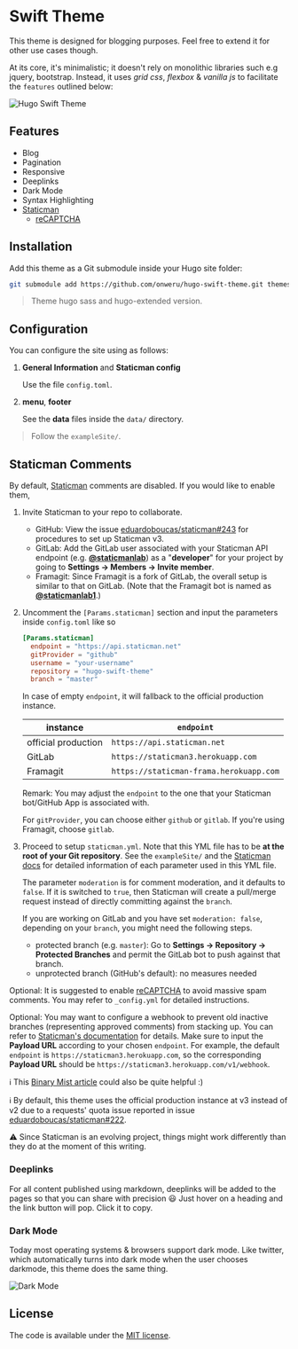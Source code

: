 # Swift Theme

This theme is designed for blogging purposes. Feel free to extend it for other use cases though.

At its core, it's minimalistic; it doesn't rely on monolithic libraries such e.g jquery, bootstrap. Instead, it uses *grid css*, *flexbox* & *vanilla js* to facilitate the `features` outlined below:

![Hugo Swift Theme](https://github.com/onweru/hugo-swift-theme/blob/master/images/screenshot.png)

## Features

* Blog
* Pagination
* Responsive
* Deeplinks
* Dark Mode
* Syntax Highlighting
* [Staticman](https://staticman.net)
  * [reCAPTCHA](https://developers.google.com/recaptcha/docs/display)

## Installation

Add this theme as a Git submodule inside your Hugo site folder:

```bash
git submodule add https://github.com/onweru/hugo-swift-theme.git themes/hugo-swift-theme
```

> Theme hugo sass and hugo-extended version.

## Configuration

You can configure the site using as follows:

1. **General Information** and **Staticman config**

    Use the file `config.toml`.

2. **menu**, **footer**

    See the **data** files inside the `data/` directory.

> Follow the `exampleSite/`.

## Staticman Comments

By default, [Staticman](https://staticman.net) comments are disabled. If you would like to enable them,

1. Invite Staticman to your repo to collaborate.

    * GitHub: View the issue [eduardoboucas/staticman#243](https://github.com/eduardoboucas/staticman/issues/243) for procedures to set up Staticman v3.
    * GitLab: Add the GitLab user associated with your Staticman API endpoint (e.g. **[@staticmanlab](https://gitlab.com/staticmanlab)**) as a "**developer**" for your project by going to **Settings → Members → Invite member**.
    * Framagit: Since Framagit is a fork of GitLab, the overall setup is similar to that on GitLab.  (Note that the Framagit bot is named as **[@staticmanlab1](https://framagit.org/staticmanlab1)**.)

2. Uncomment the `[Params.staticman]` section and input the parameters inside `config.toml` like so

    ```toml
    [Params.staticman]
      endpoint = "https://api.staticman.net"
      gitProvider = "github"
      username = "your-username"
      repository = "hugo-swift-theme"
      branch = "master"
    ```

    In case of empty `endpoint`, it will fallback to the official production instance.

    | instance | `endpoint` |
    | --- | --- |
    | official production | `https://api.staticman.net` |
    | GitLab | `https://staticman3.herokuapp.com` |
    | Framagit | `https://staticman-frama.herokuapp.com` |

    Remark: You may adjust the `endpoint` to the one that your Staticman bot/GitHub App is associated with.

    For `gitProvider`, you can choose either `github` or `gitlab`.  If you're using Framagit, choose `gitlab`.

3. Proceed to setup `staticman.yml`.  Note that this YML file has to be **at the root of your Git repository**.  See the `exampleSite/` and the [Staticman docs](https://staticman.net/docs/) for detailed information of each parameter used in this YML file.

    The parameter `moderation` is for comment moderation, and it defaults to `false`.  If it is switched to `true`, then Staticman will create a pull/merge request instead of directly committing against the `branch`.

    If you are working on GitLab and you have set `moderation: false`, depending on your `branch`, you might need the following steps.

      * protected branch (e.g. `master`):
        Go to **Settings → Repository → Protected Branches** and permit the GitLab bot to push against that branch.
      * unprotected branch (GitHub's default): no measures needed

Optional: It is suggested to enable [reCAPTCHA](https://developers.google.com/recaptcha/docs/display) to avoid massive spam comments. You may refer to `_config.yml` for detailed instructions.

Optional: You may want to configure a webhook to prevent old inactive branches (representing approved comments) from stacking up.  You can refer to [Staticman's documentation](https://staticman.net/docs/webhooks) for details.  Make sure to input the **Payload URL** according to your chosen `endpoint`.  For example, the default `endpoint` is `https://staticman3.herokuapp.com`, so the corresponding **Payload URL** should be `https://staticman3.herokuapp.com/v1/webhook`.

:information_source: This [Binary Mist article](https://binarymist.io/blog/2018/02/24/hugo-with-staticman-commenting-and-subscriptions/) could also be quite helpful :)

:information_source: By default, this theme uses the official production instance at v3 instead of v2 due to a requests' quota issue reported in issue [eduardoboucas/staticman#222](https://github.com/eduardoboucas/staticman/issues/222).

:warning: Since Staticman is an evolving project, things might work differently than they do at the moment of this writing.

### Deeplinks

For all content published using markdown, deeplinks will be added to the pages so that you can share with precision :smiley: Just   hover on a heading and the link button will pop. Click it to copy.

### Dark Mode

Today most operating systems & browsers support dark mode. Like twitter, which automatically turns into dark mode when the user chooses darkmode, this theme does the same thing.

![Dark Mode](https://github.com/onweru/hugo-swift-theme/blob/master/images/darkmode.jpg)

## License

The code is available under the [MIT license](https://github.com/onweru/hugo-swift-theme/blob/master/LICENSE.md).
